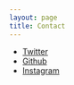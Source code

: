 ```yaml
---
layout: page
title: Contact
---
```


- [Twitter][Twitter]
- [Github][Github]
- [Instagram][Instagram]

[Twitter]: https://twitter.com/mauriciomutte
[Github]: https://github.com/mauriciomutte
[Instagram]:   https://instagram.com/mauriciomutte
